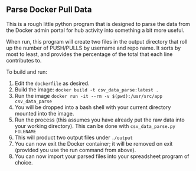 ## Parse Docker Pull Data
This is a rough little python program that is designed to parse the data from the Docker admin portal for hub activity into something a bit more useful.

When run, this program will create two files in the output directory that roll up the number of PUSH/PULLS by username and repo name. It sorts by most to least, and provides the percentage of the total that each line contributes to.

To build and run:

1. Edit the `dockerfile` as desired.
2. Build the image: `docker build -t csv_data_parse:latest .`
3. Run the image `docker run -it --rm -v $(pwd):/usr/src/app csv_data_parse`
4. You will be dropped into a bash shell with your current directory mounted into the image. 
5. Run the process (this assumes you have already put the raw data into your working directory). This can be done with `csv_data_parse.py FILENAME`
6. This will product two output files under `./output`
7. You can now exit the Docker container; it will be removed on exit (provided you use the run command from above).
8. You can now import your parsed files into your spreadsheet program of choice.



